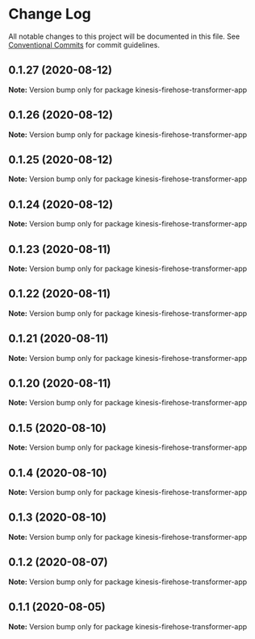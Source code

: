 # Change Log

All notable changes to this project will be documented in this file.
See [Conventional Commits](https://conventionalcommits.org) for commit guidelines.

## 0.1.27 (2020-08-12)

**Note:** Version bump only for package kinesis-firehose-transformer-app





## 0.1.26 (2020-08-12)

**Note:** Version bump only for package kinesis-firehose-transformer-app





## 0.1.25 (2020-08-12)

**Note:** Version bump only for package kinesis-firehose-transformer-app





## 0.1.24 (2020-08-12)

**Note:** Version bump only for package kinesis-firehose-transformer-app





## 0.1.23 (2020-08-11)

**Note:** Version bump only for package kinesis-firehose-transformer-app





## 0.1.22 (2020-08-11)

**Note:** Version bump only for package kinesis-firehose-transformer-app





## 0.1.21 (2020-08-11)

**Note:** Version bump only for package kinesis-firehose-transformer-app





## 0.1.20 (2020-08-11)

**Note:** Version bump only for package kinesis-firehose-transformer-app





## 0.1.5 (2020-08-10)

**Note:** Version bump only for package kinesis-firehose-transformer-app





## 0.1.4 (2020-08-10)

**Note:** Version bump only for package kinesis-firehose-transformer-app





## 0.1.3 (2020-08-10)

**Note:** Version bump only for package kinesis-firehose-transformer-app





## 0.1.2 (2020-08-07)

**Note:** Version bump only for package kinesis-firehose-transformer-app





## 0.1.1 (2020-08-05)

**Note:** Version bump only for package kinesis-firehose-transformer-app
